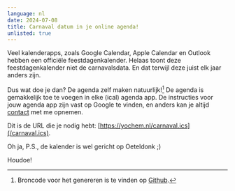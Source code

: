 ```yaml
---
language: nl
date: 2024-07-08
title: Carnaval datum in je online agenda!
unlisted: true
---
```


Veel kalenderapps, zoals Google Calendar, Apple Calendar en Outlook hebben een
officiële feestdagenkalender. Helaas toont deze feestdagenkalender niet de
carnavalsdata. En dat terwijl deze juist elk jaar anders zijn.

Dus wat doe je dan? De agenda zelf maken natuurlijk![^1] De agenda is gemakkelijk
toe te voegen in elke (ical) agenda app. De instructies voor jouw agenda app
zijn vast op Google te vinden, en anders kan je altijd [contact](/contact) met
me opnemen.

Dit is de URL die je nodig hebt: [https://yochem.nl/carnaval.ics](/carnaval.ics).

Oh ja, P.S., de kalender is wel gericht op Oeteldonk ;)

Houdoe!

[^1]: Broncode voor het genereren is te vinden op
	[Github](https://github.com/yochem/calenderval).
